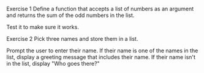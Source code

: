 Exercise 1
Define a function that accepts a list of numbers as an argument and returns the sum of the odd numbers in the list.

Test it to make sure it works.

Exercise 2
Pick three names and store them in a list.

Prompt the user to enter their name. If their name is one of the names in the list, display a greeting message that includes their name. If their name isn't in the list, display "Who goes there?"